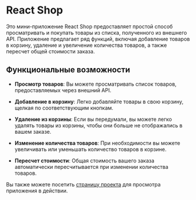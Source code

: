 # React Shop

Это мини-приложение React Shop предоставляет простой способ просматривать и покупать товары из списка, полученного из внешнего API. Приложение предлагает ряд функций, включая добавление товаров в корзину, удаление и увеличение количества товаров, а также пересчет общей стоимости заказа.

## Функциональные возможности

- **Просмотр товаров**: Вы можете просматривать список товаров, предоставляемых через внешний API.

- **Добавление в корзину**: Легко добавляйте товары в свою корзину, щелкая по соответствующим кнопкам.

- **Удаление из корзины**: Если вы передумали, вы можете легко удалять товары из корзины, чтобы они больше не отображались в вашем заказе.

- **Изменение количества товаров**: При необходимости вы можете увеличивать или уменьшать количество товаров в корзине.

- **Пересчет стоимости**: Общая стоимость вашего заказа автоматически пересчитывается при изменении количества товаров.

Вы также можете посетить [страницу проекта](https://nimdolphin.github.io/react-shop/) для просмотра приложения в действии.
